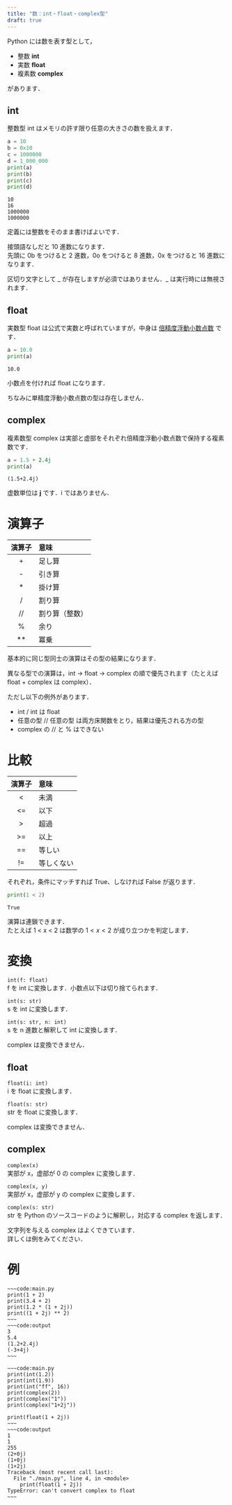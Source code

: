 ```yaml
---
title: "数：int・float・complex型"
draft: true
---
```


Python には数を表す型として，

- 整数 **int**
- 実数 **float**
- 複素数 **complex**

があります．

## int

整数型 int はメモリの許す限り任意の大きさの数を扱えます．

~~~code:main.py
a = 10
b = 0x10
c = 1000000
d = 1_000_000
print(a)
print(b)
print(c)
print(d)
~~~

~~~code:output
10
16
1000000
1000000
~~~

定義には整数をそのまま書けばよいです．

接頭語なしだと $10$ 進数になります．  
先頭に 0b をつけると $2$ 進数，0o をつけると $8$ 進数，0x をつけると $16$ 進数になります．

区切り文字として \_ が存在しますが必須ではありません．\_ は実行時には無視されます． 

## float

実数型 float は公式で実数と呼ばれていますが，中身は [倍精度浮動小数点数](/computer-science/numerical-analysis/floating-point-number/structure) です．

~~~code:main.py
a = 10.0
print(a)
~~~

~~~code:output
10.0
~~~

小数点を付ければ float になります．

ちなみに単精度浮動小数点数の型は存在しません．

## complex

複素数型 complex は実部と虚部をそれぞれ倍精度浮動小数点数で保持する複素数です．

~~~code:main.py
a = 1.5 + 2.4j
print(a)
~~~

~~~code:output
(1.5+2.4j)
~~~

虚数単位は **j** です．i ではありません．

# 演算子

| 演算子 | 意味 |
|:-:|:--|
| + | 足し算 |
| - | 引き算 |
| * | 掛け算 |
| / | 割り算 |
| // | 割り算（整数） |
| % | 余り |
| ** | 冪乗 |

基本的に同じ型同士の演算はその型の結果になります．

異なる型での演算は，int → float → complex の順で優先されます（たとえば float + complex は complex）．

ただし以下の例外があります．

- int / int は float
- 任意の型 // 任意の型 は両方床関数をとり，結果は優先される方の型
- complex の // と % はできない

# 比較

| 演算子 | 意味 |
|:-:|:--|
| <  | 未満 |
| <= | 以下 |
| >  | 超過 |
| >= | 以上 |
| == | 等しい |
| != | 等しくない |

それぞれ，条件にマッチすれば True、しなければ False が返ります．

~~~code:main.py
print(1 < 2)
~~~

~~~code:output
True
~~~

演算は連鎖できます．  
たとえば 1 < x < 2 は数学の $1 < x < 2$ が成り立つかを判定します．

# 変換

`int(f: float)`  
f を int に変換します．小数点以下は切り捨てられます．

`int(s: str)`  
s を int に変換します．

`int(s: str, n: int)`  
s を n 進数と解釈して int に変換します．

complex は変換できません．

## float

`float(i: int)`  
i を float に変換します．

`float(s: str)`  
str を float に変換します．

complex は変換できません．

## complex

`complex(x)`  
実部が x，虚部が 0 の complex に変換します．

`complex(x, y)`  
実部が x，虚部が y の complex に変換します．

`complex(s: str)`  
str を Python のソースコードのように解釈し，対応する complex を返します．

文字列を与える complex はよくできています．  
詳しくは例をみてください．

# 例

```spoiler:open
~~~code:main.py
print(1 + 2)
print(3.4 + 2)
print(1.2 * (1 + 2j))
print((1 + 2j) ** 2)
~~~
~~~code:output
3
5.4
(1.2+2.4j)
(-3+4j)
~~~
```

```spoiler:open
~~~code:main.py
print(int(1.2))
print(int(1.9))
print(int("ff", 16))
print(complex(2))
print(complex("1"))
print(complex("1+2j"))

print(float(1 + 2j))
~~~
~~~code:output
1
1
255
(2+0j)
(1+0j)
(1+2j)
Traceback (most recent call last):
  File "./main.py", line 4, in <module>
    print(float(1 + 2j))
TypeError: can't convert complex to float
~~~
```
